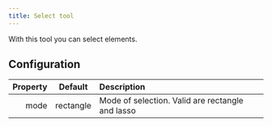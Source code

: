 ```yaml
---
title: Select tool
---
```


With this tool you can select elements.

## Configuration

| Property |  Default  | Description                                                      |
| -------: | :-------: | :--------------------------------------------------------------- |
|     mode | rectangle | Mode of selection. Valid are rectangle and lasso |
